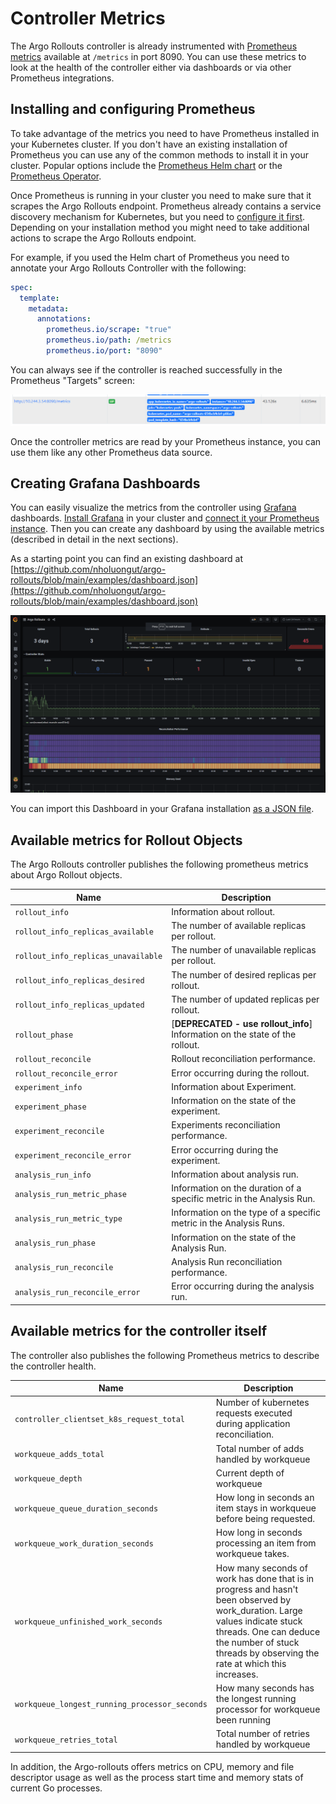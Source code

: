 # Controller Metrics

The Argo Rollouts controller is already instrumented with [Prometheus metrics](https://prometheus.io/) available at `/metrics` in port 8090. You can use these metrics to look at the health of the controller either via dashboards or via other Prometheus integrations.


## Installing and configuring Prometheus

To take advantage of the metrics you need to have Prometheus installed in your Kubernetes cluster. If you don't have an existing installation of Prometheus
you can use any of the common methods to install it in your cluster. Popular options include the [Prometheus Helm chart](https://github.com/prometheus-community/helm-charts) or the [Prometheus Operator](https://prometheus-operator.dev/).

Once Prometheus is running in your cluster you need to make sure that it scrapes the Argo Rollouts endpoint. Prometheus already contains a service discovery mechanism
for Kubernetes, but you need to [configure it first](https://prometheus.io/docs/prometheus/latest/configuration/configuration/#kubernetes_sd_config). Depending on your installation method you might need to take additional actions to scrape the Argo Rollouts endpoint.

For example, if you used the Helm chart of Prometheus you need to annotate your Argo Rollouts Controller with the following:

```yaml
spec:
  template:
    metadata:
      annotations:
        prometheus.io/scrape: "true"
        prometheus.io/path: /metrics
        prometheus.io/port: "8090"
```

You can always see if the controller is reached successfully in the Prometheus "Targets" screen:

[![Prometheus Scraping Argo Rollouts metrics](controller-metrics-assets/prometheus-target.png)](controller-metrics-assets/prometheus-target.png)

Once the controller metrics are read by your Prometheus instance, you can use them like any other Prometheus data source.

## Creating Grafana Dashboards

You can easily visualize the metrics from the controller using [Grafana](https://grafana.com/) dashboards. [Install Grafana](https://grafana.com/docs/grafana/latest/installation/kubernetes/) in your cluster and [connect it your Prometheus instance](https://prometheus.io/docs/visualization/grafana/).
Then you can create any dashboard by using the available metrics (described in detail in the next sections).

As a starting point you can find an existing dashboard at [https://github.com/nholuongut/argo-rollouts/blob/main/examples/dashboard.json](https://github.com/nholuongut/argo-rollouts/blob/main/examples/dashboard.json)

[![Example Grafana Dashboard](controller-metrics-assets/argo-rollouts-metrics.png)](controller-metrics-assets/argo-rollouts-metrics.png)

You can import this Dashboard in your Grafana installation [as a JSON file](https://grafana.com/docs/grafana/latest/dashboards/export-import/#importing-a-dashboard).


## Available metrics for Rollout Objects

The Argo Rollouts controller publishes the following prometheus metrics about Argo Rollout objects.

| Name                                | Description |
|-------------------------------------| ----------- |
| `rollout_info`                      | Information about rollout. |
| `rollout_info_replicas_available`   | The number of available replicas per rollout. |
| `rollout_info_replicas_unavailable` | The number of unavailable replicas per rollout. |
| `rollout_info_replicas_desired`     | The number of desired replicas per rollout. |
| `rollout_info_replicas_updated`     | The number of updated replicas per rollout. |
| `rollout_phase`                     | [**DEPRECATED - use rollout_info**] Information on the state of the rollout. |
| `rollout_reconcile`                 | Rollout reconciliation performance. |
| `rollout_reconcile_error`           | Error occurring during the rollout. |
| `experiment_info`                   | Information about Experiment. |
| `experiment_phase`                  | Information on the state of the experiment. |
| `experiment_reconcile`              | Experiments reconciliation performance. |
| `experiment_reconcile_error`        | Error occurring during the experiment. |
| `analysis_run_info`                 | Information about analysis run. |
| `analysis_run_metric_phase`         | Information on the duration of a specific metric in the Analysis Run. |
| `analysis_run_metric_type`          | Information on the type of a specific metric in the Analysis Runs. |
| `analysis_run_phase`                | Information on the state of the Analysis Run. |
| `analysis_run_reconcile`            | Analysis Run reconciliation performance. |
| `analysis_run_reconcile_error`      | Error occurring during the analysis run. |

## Available metrics for the controller itself

The controller also publishes the following Prometheus metrics to describe the controller health.

| Name                                          | Description |
| --------------------------------------------- | ----------- |
| `controller_clientset_k8s_request_total`      | Number of kubernetes requests executed during application reconciliation. |
| `workqueue_adds_total`                        | Total number of adds handled by workqueue |
| `workqueue_depth`                             | Current depth of workqueue |
| `workqueue_queue_duration_seconds`            | How long in seconds an item stays in workqueue before being requested. |
| `workqueue_work_duration_seconds`             | How long in seconds processing an item from workqueue takes. |
| `workqueue_unfinished_work_seconds`           | How many seconds of work has done that is in progress and hasn't been observed by work_duration. Large values indicate stuck threads. One can deduce the number of stuck threads by observing the rate at which this increases. |
| `workqueue_longest_running_processor_seconds` | How many seconds has the longest running processor for workqueue been running |
| `workqueue_retries_total`                     | Total number of retries handled by workqueue |

In addition, the Argo-rollouts offers metrics on CPU, memory and file descriptor usage as well as the process start time and memory stats of current Go processes.
